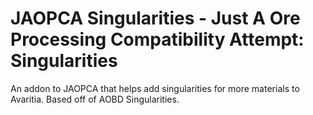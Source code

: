 # JAOPCA Singularities - Just A Ore Processing Compatibility Attempt: Singularities
An addon to JAOPCA that helps add singularities for more materials to Avaritia. Based off of AOBD Singularities.
